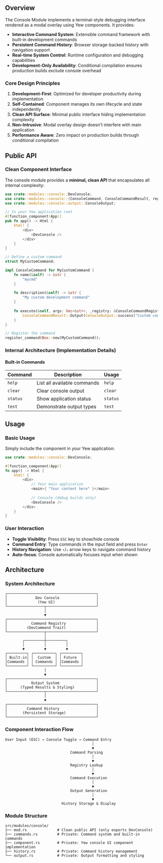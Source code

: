 ## Overview

The Console Module implements a terminal-style debugging interface rendered as a modal overlay using Yew components. It provides:

- **Interactive Command System**: Extensible command framework with built-in development commands
- **Persistent Command History**: Browser storage-backed history with navigation support  
- **Real-time System Control**: Runtime configuration and debugging capabilities
- **Development-Only Availability**: Conditional compilation ensures production builds exclude console overhead

### Core Design Principles

1. **Development-First**: Optimized for developer productivity during implementation
2. **Self-Contained**: Component manages its own lifecycle and state independently
3. **Clean API Surface**: Minimal public interface hiding implementation complexity
4. **Non-Intrusive**: Modal overlay design doesn't interfere with main application
5. **Performance Aware**: Zero impact on production builds through conditional compilation

## Public API

### Clean Component Interface

The console module provides a **minimal, clean API** that encapsulates all internal complexity:

```rust
use crate::modules::console::DevConsole;
use crate::modules::console::{ConsoleCommand, ConsoleCommandResult, register_command};
use crate::modules::console::output::ConsoleOutput;

// In your Yew application root
#[function_component(App)]
pub fn app() -> Html {
    html! {
        <div>
            <DevConsole />
        </div>
    }
}

// Define a custom command
struct MyCustomCommand;

impl ConsoleCommand for MyCustomCommand {
    fn name(&self) -> &str {
        "mycmd"
    }
    
    fn description(&self) -> &str {
        "My custom development command"
    }
    
    fn execute(&self, args: Vec<&str>, _registry: &ConsoleCommandRegistry) -> ConsoleCommandResult {
        ConsoleCommandResult::Output(ConsoleOutput::success("Custom command executed!"))
    }
}

// Register the command
register_command(Box::new(MyCustomCommand));
```

### Internal Architecture (Implementation Details)

#### Built-in Commands

| Command | Description | Usage |
|---------|------------|--------|
| `help` | List all available commands | `help` |
| `clear` | Clear console output | `clear` |
| `status` | Show application status | `status` |
| `test` | Demonstrate output types | `test` |

## Usage

### Basic Usage

Simply include the component in your Yew application:

```rust
use crate::modules::console::DevConsole;

#[function_component(App)]
fn app() -> Html {
    html! {
        <div>
            // Your main application
            <main>{ "Your content here" }</main>
            
            // Console (debug builds only)
            <DevConsole />
        </div>
    }
}
```

### User Interaction

- **Toggle Visibility**: Press `ESC` key to show/hide console
- **Command Entry**: Type commands in the input field and press `Enter`
- **History Navigation**: Use `↑`/`↓` arrow keys to navigate command history
- **Auto-focus**: Console automatically focuses input when shown

## Architecture

### System Architecture

```
┌─────────────────────────────────────────┐
│             Dev Console                 │
│              (Yew UI)                   │
└─────────────────┬───────────────────────┘
                  │
                  ▼
┌─────────────────────────────────────────┐
│           Command Registry              │
│         (DevCommand Trait)              │
└─────────────────┬───────────────────────┘
                  │
        ┌─────────┼─────────┐
        │         │         │
        ▼         ▼         ▼
┌─────────┐ ┌──────────┐ ┌─────────┐
│ Built-in│ │  Custom  │ │ Future  │
│Commands │ │ Commands │ │Commands │
└─────────┘ └──────────┘ └─────────┘
                  │
                  ▼
┌─────────────────────────────────────────┐
│           Output System                 │
│      (Typed Results & Styling)          │
└─────────────────┬───────────────────────┘
                  │
                  ▼
┌─────────────────────────────────────────┐
│         Command History                 │
│       (Persistent Storage)              │
└─────────────────────────────────────────┘
```

### Component Interaction Flow

```
User Input (ESC) → Console Toggle → Command Entry
                                        │
                                        ▼
                              Command Parsing
                                        │
                                        ▼
                              Registry Lookup
                                        │
                                        ▼
                              Command Execution
                                        │
                                        ▼
                              Output Generation
                                        │
                                        ▼
                          History Storage & Display
```

### Module Structure

```
src/modules/console/
├── mod.rs              # Clean public API (only exports DevConsole)
├── commands.rs         # Private: Command system and built-in commands  
├── component.rs        # Private: Yew console UI component implementation
├── history.rs          # Private: Command history management
└── output.rs           # Private: Output formatting and styling
```
